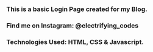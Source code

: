 ### This is a basic Login Page created for my Blog.

### Find me on Instagram: @electrifying_codes

### Technologies Used: HTML, CSS & Javascript.